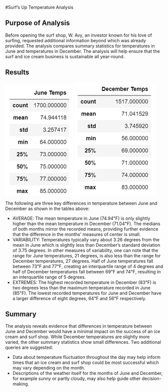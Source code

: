 #Surf’s Up Temperature Analysis

## Purpose of Analysis
Before opening the surf shop, W. Avy, an investor known for his love of surfing, requested additional information beyond which was already provided. The analysis compares summary statistics for temperatures in June and temperatures in December. The analysis will help ensure that the surf and ice cream business is sustainable all year-round.

## Results
![This is an image](https://github.com/mmstrouth/surfs_up/blob/7432cfcd6c17bda9c7e3da2eae1d6fe3e67647c0/June_Temp_Stats.png)
![This is an image](https://github.com/mmstrouth/surfs_up/blob/7432cfcd6c17bda9c7e3da2eae1d6fe3e67647c0/Dec_Temp_Stats.png)

The following are three key differences in temperature between June and December as shown in the tables above:
- AVERAGE: The mean temperature in June (74.94℉) is only slightly higher than the mean temperature in December (71.04℉). The medians of both months mirror the recorded means, providing further evidence that the difference in the months’ measures of center is small.
- VARIABILITY: Temperatures typically vary about 3.26 degrees from the mean in June which is slightly less than December’s standard deviation of 3.75 degrees. In other measures of variability, one can note that the range for June temperatures, 21 degrees, is also less than the range for December temperatures, 27 degrees. Half of June temperatures fall between 73℉ and 77℉, creating an interquartile range of 4 degrees and half of December temperatures fall between 69℉ and 74℉, resulting in an interquartile range of 5 degrees. 
- EXTREMES: The highest recorded temperature in December (83℉) is two degrees less than the maximum temperature recorded in June (85℉). The lowest recorded temperatures for June and December have a larger difference of eight degrees, 64℉ and 56℉ respectively. 

## Summary
The analysis reveals evidence that differences in temperature between June and December would have a minimal impact on the success of an ice cream and surf shop. While December temperatures are slightly more varied, the other summary statistics show small differences. 
Two additional queries are suggested:
- Data about temperature fluctuation throughout the day may help inform times that an ice cream and surf shop could be most successful which may vary depending on the month. 
- Descriptions of the weather itself for the months of June and December, for example sunny or partly cloudy, may also help guide other decision-making.
